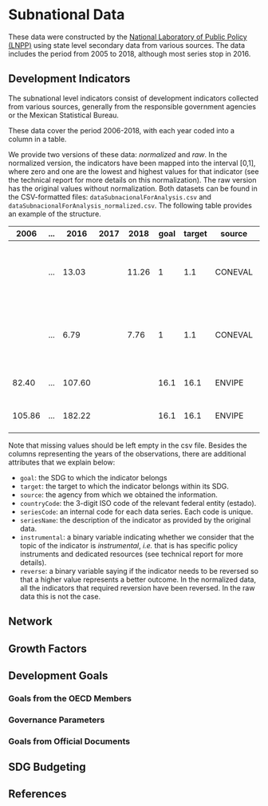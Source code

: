 # Subnational Data

These data were constructed by the [National Laboratory of Public Policy (LNPP)](https://www.lnpp.mx) using state level secondary data from various sources. The data includes the period from 2005 to 2018, although most series stop in 2016. 


## Development Indicators
The subnational level indicators consist of development indicators collected from various sources, generally from the responsible government agencies or the Mexican Statistical Bureau. 

These data cover the period 2006-2018, with each year coded into a column in a table. 

We provide two versions of these data: *normalized* and *raw*. In the normalized version, the indicators have been mapped into the interval [0,1], where zero and one are the lowest and highest values for that indicator (see the technical report for more details on this normalization). The raw version has the original values without normalization. Both datasets can be found in the CSV-formatted files: `dataSubnacionalForAnalysis.csv` and `dataSubnacionalForAnalysis_normalized.csv`. The following table provides an example of the structure.


| 2006 | ... | 2016 | 2017 | 2018 | goal | target | source | countryCode | seriesCode | seriesName | instrumental | reverse |
| --- | --- | --- | --- | --- | --- | --- | --- | --- | --- | --- | --- | --- |
| |... | 13.03 | | 11.26 | 1 | 1.1 | CONEVAL | CHP | 3 | Porcentaje de poblacion vulnerable por ingresos | 1 | 1 |
| |... |6.79 | | 7.76| 1|1.1|CONEVAL|CMX|3|Porcentaje de poblacion vulnerable por ingresos|1|1|
|82.40 | ...|107.60|||16.1|16.1|ENVIPE|AGU|185|Tasa de robo a negocio|1|1|
|105.86|...|182.22|||16.1|16.1|ENVIPE|BCN|185|Tasa de robo a negocio|1|1|

Note that missing values should be left empty in the csv file. Besides the columns representing the years of the observations, there are additional attributes that we explain below:

* `goal`: the SDG to which the indicator belongs 
* `target`: the target to which the indicator belongs within its SDG. 
* `source`: the agency from which we obtained the information. 
* `countryCode`: the 3-digit ISO code of the relevant federal entity (estado).
* `seriesCode`: an internal code for each data series. Each code is unique.
* `seriesName`: the description of the indicator as provided by the original data.
* `instrumental`: a binary variable indicating whether we consider that the topic of the indicator is *instrumental*, *i.e.* that is has specific policy instruments and dedicated resources (see technical report for more details).
* `reverse`: a binary variable saying if the indicator needs to be reversed so that a higher value represents a better outcome. In the normalized data, all the indicators that required reversion have been reversed. In the raw data this is not the case.


## Network

## Growth Factors

## Development Goals

### Goals from the OECD Members

### Governance Parameters

### Goals from Official Documents

## SDG Budgeting

## References
